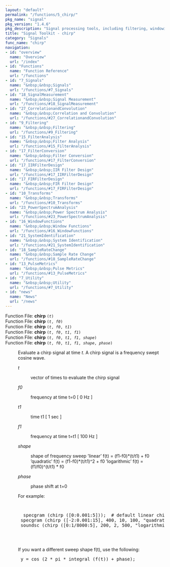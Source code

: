 ```yaml
---
layout: "default"
permalink: "/functions/5_chirp/"
pkg_name: "signal"
pkg_version: "1.4.6"
pkg_description: "Signal processing tools, including filtering, windowing and display functions."
title: "Signal Toolkit - chirp"
category: "Signals"
func_name: "chirp"
navigation:
- id: "overview"
  name: "Overview"
  url: "/index"
- id: "Functions"
  name: "Function Reference"
  url: "/functions"
- id: "7_Signals"
  name: "&nbsp;&nbsp;Signals"
  url: "/functions/#7_Signals"
- id: "18_SignalMeasurement"
  name: "&nbsp;&nbsp;Signal Measurement"
  url: "/functions/#18_SignalMeasurement"
- id: "27_CorrelationandConvolution"
  name: "&nbsp;&nbsp;Correlation and Convolution"
  url: "/functions/#27_CorrelationandConvolution"
- id: "9_Filtering"
  name: "&nbsp;&nbsp;Filtering"
  url: "/functions/#9_Filtering"
- id: "15_FilterAnalysis"
  name: "&nbsp;&nbsp;Filter Analysis"
  url: "/functions/#15_FilterAnalysis"
- id: "17_FilterConversion"
  name: "&nbsp;&nbsp;Filter Conversion"
  url: "/functions/#17_FilterConversion"
- id: "17_IIRFilterDesign"
  name: "&nbsp;&nbsp;IIR Filter Design"
  url: "/functions/#17_IIRFilterDesign"
- id: "17_FIRFilterDesign"
  name: "&nbsp;&nbsp;FIR Filter Design"
  url: "/functions/#17_FIRFilterDesign"
- id: "10_Transforms"
  name: "&nbsp;&nbsp;Transforms"
  url: "/functions/#10_Transforms"
- id: "23_PowerSpectrumAnalysis"
  name: "&nbsp;&nbsp;Power Spectrum Analysis"
  url: "/functions/#23_PowerSpectrumAnalysis"
- id: "16_WindowFunctions"
  name: "&nbsp;&nbsp;Window Functions"
  url: "/functions/#16_WindowFunctions"
- id: "21_SystemIdentification"
  name: "&nbsp;&nbsp;System Identification"
  url: "/functions/#21_SystemIdentification"
- id: "18_SampleRateChange"
  name: "&nbsp;&nbsp;Sample Rate Change"
  url: "/functions/#18_SampleRateChange"
- id: "13_PulseMetrics"
  name: "&nbsp;&nbsp;Pulse Metrics"
  url: "/functions/#13_PulseMetrics"
- id: "7_Utility"
  name: "&nbsp;&nbsp;Utility"
  url: "/functions/#7_Utility"
- id: "news"
  name: "News"
  url: "/news"
---
```

<dl class="first-deftypefn">
<dt class="deftypefn" id="index-chirp"><span class="category-def">Function File: </span><span><strong class="def-name">chirp</strong> <code class="def-code-arguments">(<var class="var">t</var>)</code><a class="copiable-link" href="#index-chirp"></a></span></dt>
<dt class="deftypefnx def-cmd-deftypefn" id="index-chirp-1"><span class="category-def">Function File: </span><span><strong class="def-name">chirp</strong> <code class="def-code-arguments">(<var class="var">t</var>, <var class="var">f0</var>)</code><a class="copiable-link" href="#index-chirp-1"></a></span></dt>
<dt class="deftypefnx def-cmd-deftypefn" id="index-chirp-2"><span class="category-def">Function File: </span><span><strong class="def-name">chirp</strong> <code class="def-code-arguments">(<var class="var">t</var>, <var class="var">f0</var>, <var class="var">t1</var>)</code><a class="copiable-link" href="#index-chirp-2"></a></span></dt>
<dt class="deftypefnx def-cmd-deftypefn" id="index-chirp-3"><span class="category-def">Function File: </span><span><strong class="def-name">chirp</strong> <code class="def-code-arguments">(<var class="var">t</var>, <var class="var">f0</var>, <var class="var">t1</var>, <var class="var">f1</var>)</code><a class="copiable-link" href="#index-chirp-3"></a></span></dt>
<dt class="deftypefnx def-cmd-deftypefn" id="index-chirp-4"><span class="category-def">Function File: </span><span><strong class="def-name">chirp</strong> <code class="def-code-arguments">(<var class="var">t</var>, <var class="var">f0</var>, <var class="var">t1</var>, <var class="var">f1</var>, <var class="var">shape</var>)</code><a class="copiable-link" href="#index-chirp-4"></a></span></dt>
<dt class="deftypefnx def-cmd-deftypefn" id="index-chirp-5"><span class="category-def">Function File: </span><span><strong class="def-name">chirp</strong> <code class="def-code-arguments">(<var class="var">t</var>, <var class="var">f0</var>, <var class="var">t1</var>, <var class="var">f1</var>, <var class="var">shape</var>, <var class="var">phase</var>)</code><a class="copiable-link" href="#index-chirp-5"></a></span></dt>
<dd>
<p>Evaluate a chirp signal at time <var class="var">t</var>.  A chirp signal is a frequency
 swept cosine wave.
</p>
<dl class="table">
<dt><var class="var">t</var></dt>
<dd><p>vector of times to evaluate the chirp signal
 </p></dd>
<dt><var class="var">f0</var></dt>
<dd><p>frequency at time t=0 [ 0 Hz ]
 </p></dd>
<dt><var class="var">t1</var></dt>
<dd><p>time t1 [ 1 sec ]
 </p></dd>
<dt><var class="var">f1</var></dt>
<dd><p>frequency at time t=t1 [ 100 Hz ]
 </p></dd>
<dt><var class="var">shape</var></dt>
<dd><p>shape of frequency sweep
    &rsquo;linear&rsquo;      f(t) = (f1-f0)*(t/t1) + f0
    &rsquo;quadratic&rsquo;   f(t) = (f1-f0)*(t/t1)^2 + f0
    &rsquo;logarithmic&rsquo; f(t) = (f1/f0)^(t/t1) * f0
 </p></dd>
<dt><var class="var">phase</var></dt>
<dd><p>phase shift at t=0
 </p></dd>
</dl>

<p>For example:
</p>
<div class="example">
<pre class="example-preformatted"> </pre><div class="group"><pre class="example-preformatted">  specgram (chirp ([0:0.001:5]));  # default linear chirp of 0-100Hz in 1 sec
 specgram (chirp ([-2:0.001:15], 400, 10, 100, &quot;quadratic&quot;));
 soundsc (chirp ([0:1/8000:5], 200, 2, 500, &quot;logarithmic&quot;), 8000);
 </pre></div><pre class="example-preformatted"> </pre></div>

<p>If you want a different sweep shape f(t), use the following:
</p>
<pre class="verbatim"> y = cos (2 * pi * integral (f(t)) + phase);
 </pre></dd></dl>